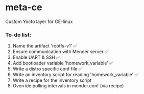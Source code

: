 # meta-ce

Custom Yocto layer for CE-linux 

### To-do list: 
1. Name the artifact 'rootfs-v1' ✅
2. Ensure communication with Mender server ✅
3. Enable UART & SSH ✅
4. Add bootloader variable 'homework_variable' ✅
5. Write a distro specific conf file ✅
6. Write an inventory script for reading 'homework_variable' ✅
7. Write a recipe for the inventory script
8. Override polling intervals in mender.conf (via recipe) 
